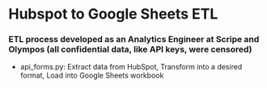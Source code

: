 # Hubspot to Google Sheets ETL

### ETL process developed as an Analytics Engineer at Scripe and Olympos (all confidential data, like API keys, were censored)
- api_forms.py: Extract data from HubSpot, Transform into a desired format, Load into Google Sheets workbook
